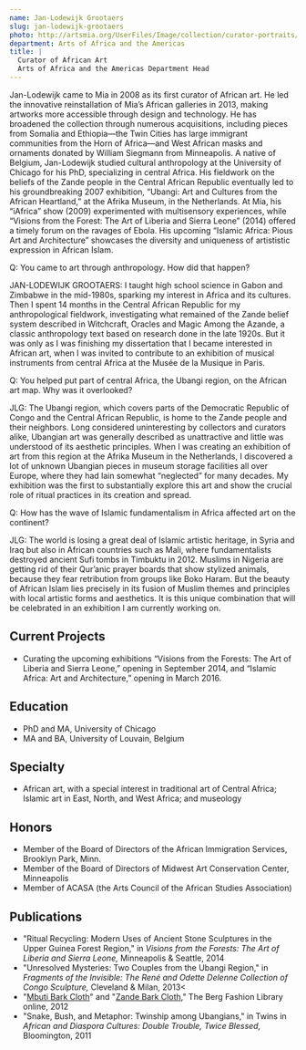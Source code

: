 ```yaml
---
name: Jan-Lodewijk Grootaers
slug: jan-lodewijk-grootaers
photo: http://artsmia.org/UserFiles/Image/collection/curator-portraits/Grootaers.jpg
department: Arts of Africa and the Americas
title: |
  Curator of African Art
  Arts of Africa and the Americas Department Head
---
```


Jan-Lodewijk came to Mia in 2008 as its first curator of African art. He led the innovative reinstallation of Mia’s African galleries in 2013, making artworks more accessible through design and technology. He has broadened the collection through numerous acquisitions, including pieces from Somalia and Ethiopia—the Twin Cities has large immigrant communities from the Horn of Africa—and West African masks and ornaments donated by William Siegmann from Minneapolis. A native of Belgium, Jan-Lodewijk studied cultural anthropology at the University of Chicago for his PhD, specializing in central Africa. His fieldwork on the beliefs of the Zande people in the Central African Republic eventually led to his groundbreaking 2007 exhibition, “Ubangi: Art and Cultures from the African Heartland,” at the Afrika Museum, in the Netherlands. At Mia, his “iAfrica” show (2009) experimented with multisensory experiences, while “Visions from the Forest: The Art of Liberia and Sierra Leone” (2014) offered a timely forum on the ravages of Ebola. His upcoming “Islamic Africa: Pious Art and Architecture” showcases the diversity and uniqueness of artististic expression in African Islam.

Q: You came to art through anthropology. How did that happen?

JAN-LODEWIJK GROOTAERS: I taught high school science in Gabon and Zimbabwe in the mid-1980s, sparking my interest in Africa and its cultures. Then I spent 14 months in the Central African Republic for my anthropological fieldwork, investigating what remained of the Zande belief system described in Witchcraft, Oracles and Magic Among the Azande, a classic anthropology text based on research done in the late 1920s. But it was only as I was finishing my dissertation that I became interested in African art, when I was invited to contribute to an exhibition of musical instruments from central Africa at the Musée de la Musique in Paris.

Q: You helped put part of central Africa, the Ubangi region, on the African art map. Why was it overlooked?

JLG: The Ubangi region, which covers parts of the Democratic Republic of Congo and the Central African Republic, is home to the Zande people and their neighbors. Long considered uninteresting by collectors and curators alike, Ubangian art was generally described as unattractive and little was understood of its aesthetic principles. When I was creating an exhibition of art from this region at the Afrika Museum in the Netherlands, I discovered a lot of unknown Ubangian pieces in museum storage facilities all over Europe, where they had lain somewhat “neglected” for many decades. My exhibition was the first to substantially explore this art and show the crucial role of ritual practices in its creation and spread.

Q: How has the wave of Islamic fundamentalism in Africa affected art on the continent?

JLG: The world is losing a great deal of Islamic artistic heritage, in Syria and Iraq but also in African countries such as Mali, where fundamentalists destroyed ancient Sufi tombs in Timbuktu in 2012. Muslims in Nigeria are getting rid of their Qur’anic prayer boards that show stylized animals, because they fear retribution from groups like Boko Haram. But the beauty of African Islam lies precisely in its fusion of Muslim themes and principles with local artistic forms and aesthetics. It is this unique combination that will be celebrated in an exhibition I am currently working on.

## Current Projects
- Curating the upcoming exhibitions “Visions from the Forests: The Art of Liberia and Sierra Leone,” opening in September 2014, and “Islamic Africa: Art and Architecture,” opening in March 2016.

## Education
- PhD and MA, University of Chicago
- MA and BA, University of Louvain, Belgium

## Specialty

- African art, with a special interest in traditional art of Central Africa; Islamic art in East, North, and West Africa; and museology

## Honors
- Member of the Board of Directors of the African Immigration Services, Brooklyn Park, Minn.
- Member of the Board of Directors of Midwest Art Conservation Center, Minneapolis
- Member of ACASA (the Arts Council of the African Studies Association)

## Publications
- "Ritual Recycling: Modern Uses of Ancient Stone Sculptures in the Upper Guinea Forest Region," in <em>Visions from the Forests: The Art of Liberia and Sierra Leone,</em> Minneapolis &amp; Seattle, 2014
- "Unresolved Mysteries: Two Couples from the Ubangi Region," in <em>Fragments of the Invisible: The René and Odette Delenne Collection of Congo Sculpture,</em> Cleveland &amp; Milan, 2013<
- "<a href="http://dx.doi.org/10.2752/BEWDF/EDch1411">Mbuti Bark Cloth</a>" and "<a href="http://dx.doi.org/10.2752/BEWDF/EDch1412">Zande Bark Cloth</a>," The Berg Fashion Library online, 2012
- "Snake, Bush, and Metaphor: Twinship among Ubangians," in Twins in <em>African and Diaspora Cultures: Double Trouble, Twice Blessed,</em> Bloomington, 2011
